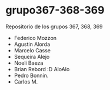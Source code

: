 # grupo367-368-369

Repositorio de los grupos 367, 368, 369

- Federico Mozzon
- Agustin Alorda
- Marcelo Casse
- Sequeira Alejo
- Noeli Baeza
- Brian Rebord :D AloAlo
- Pedro Bonnin.
- Carlos M.
